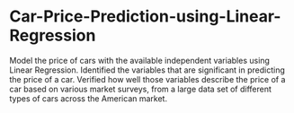 # Car-Price-Prediction-using-Linear-Regression
Model the price of cars with the available independent variables using Linear Regression. Identified the  variables that are significant in predicting the price of a car. Verified how well those variables describe the price of a car based on various market surveys, from a large data set of different types of cars across the American market.
